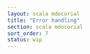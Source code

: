 ```yaml
---
layout: scala mdocorial
title: "Error handling"
section: scala mdocorial
sort_order: 7
status: wip
---
```

